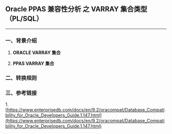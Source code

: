 ## Oracle PPAS 兼容性分析 之 VARRAY 集合类型（PL/SQL）
---

### 一、背景介绍

1. **ORACLE VARRAY 集合**

2. **PPAS VARRAY 集合**



### 二、转换规则

### 三、参考链接
1.[https://www.enterprisedb.com/docs/en/9.2/oracompat/Database_Compatibility_for_Oracle_Developers_Guide.1.147.html](https://www.enterprisedb.com/docs/en/9.2/oracompat/Database_Compatibility_for_Oracle_Developers_Guide.1.147.html)
